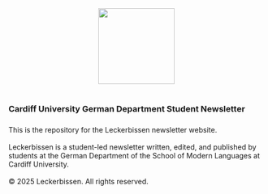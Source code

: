 <div align="center">
  <img height="150" src="https://leckerbissencardiff.wordpress.com/wp-content/uploads/2025/04/leckerbissen-logo.png"/>
</div>

###

<h1 align="center"></h1>

###

<h3 align="left">Cardiff University German Department Student Newsletter</h3>

###

<p align="left">This is the repository for the Leckerbissen newsletter website.<br><br>Leckerbissen is a student-led newsletter written, edited, and published by students at the German Department of the School of Modern Languages at Cardiff University.<br><br>© 2025 Leckerbissen. All rights reserved.</p>

###
